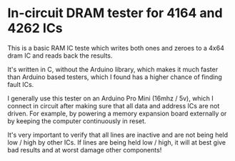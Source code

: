 # In-circuit DRAM tester for 4164 and 4262 ICs

This is a basic RAM IC teste which writes both ones and zeroes to a 4x64 dram IC and reads back the results. 

It's written in C, without the Arduino library, which makes it much faster than Arduino based testers, 
which I found has a higher chance of finding fault ICs.

I generally use this tester on an Arduino Pro Mini (16mhz / 5v), which I connect in circuit after making sure 
that all data and address ICs are not driven. For example, by powering a memory expansion board externally or by
keeping the computer continuously in reset.

It's very important to verify that all lines are inactive and are not being held low / high by other ICs.
If lines are being held low / high, it will at best give bad results and at worst damage other components!